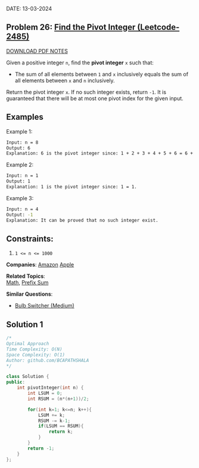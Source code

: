 DATE: 13-03-2024

## Problem 26: [ Find the Pivot Integer (Leetcode-2485) ](https://leetcode.com/problems/find-the-pivot-integer)

[DOWNLOAD PDF NOTES](https://drive.google.com/drive/u/1/folders/1V1lszXbUO97guTtDgW8AWcIkryRB2uW9)

Given a positive integer `n`, find the **pivot integer** `x` such that:

- The sum of all elements between `1` and `x` inclusively equals the sum of all elements between `x` and `n` inclusively.

Return the pivot integer `x`. If no such integer exists, return `-1`. It is guaranteed that there will be at most one pivot index for the given input.

## Examples

Example 1:

```bash
Input: n = 8
Output: 6
Explanation: 6 is the pivot integer since: 1 + 2 + 3 + 4 + 5 + 6 = 6 + 7 + 8 = 21.
```

Example 2:

```bash
Input: n = 1
Output: 1
Explanation: 1 is the pivot integer since: 1 = 1.
```

Example 3:

```bash
Input: n = 4
Output: -1
Explanation: It can be proved that no such integer exist.
```

## Constraints:

1. `1 <= n <= 1000`

**Companies**:
[Amazon](https://leetcode.com/company/amazon)
[Apple](https://leetcode.com/company/apple)

**Related Topics**:  
[Math](https://leetcode.com/tag/math/), [Prefix Sum](https://leetcode.com/tag/prefix-sum/)

**Similar Questions**:

- [Bulb Switcher (Medium)](https://leetcode.com/problems/bulb-switcher/)

## Solution 1

```cpp
/*
Optimal Approach
Time Complexity: O(N)
Space Complexity: O(1)
Author: github.com/BCAPATHSHALA
*/

class Solution {
public:
    int pivotInteger(int n) {
        int LSUM = 0;
        int RSUM = (n*(n+1))/2;

        for(int k=1; k<=n; k++){
            LSUM += k;
            RSUM -= k-1;
            if(LSUM == RSUM){
                return k;
            }
        }
        return -1;
    }
};
```
